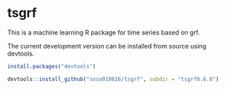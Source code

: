 # tsgrf
This is a machine learning R package for time series based on grf.

The current development version can be installed from source using devtools.

```R
install.packages("devtools")

devtools::install_github("soso010816/tsgrf", subdir = "tsgrf0.6.0")
```
